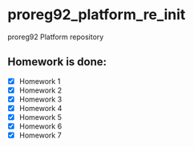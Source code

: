 # proreg92_platform_re_init
proreg92 Platform repository

## Homework is done:

 - [x] Homework 1
 - [x] Homework 2
 - [x] Homework 3
 - [x] Homework 4
 - [x] Homework 5
 - [x] Homework 6
 - [x] Homework 7 
